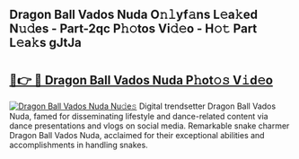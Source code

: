 ## Dragon Ball Vados Nuda O𝚗𝚕yf𝚊ns L𝚎a𝚔ed N𝚞𝚍es - Part-2qc P𝚑𝚘tos Vi𝚍𝚎o - H𝚘𝚝 Part L𝚎a𝚔s gJtJa

# <h2><a href="http://kfbb5v9.oniu.top/?m=Dragon+Ball+Vados+Nuda">🔗👉 🔴 Dragon Ball Vados Nuda P𝚑ot𝚘𝚜 V𝚒d𝚎o</a></h2>

[![Dragon Ball Vados Nuda Nu𝚍e𝚜](https://i.imgur.com/0qMVB7G.gif)](http://kfbb5v9.oniu.top/?m=Dragon+Ball+Vados+Nuda)
Digital trendsetter Dragon Ball Vados Nuda, famed for disseminating lifestyle and dance-related content via dance presentations and vlogs on social media. Remarkable snake charmer Dragon Ball Vados Nuda, acclaimed for their exceptional abilities and accomplishments in handling snakes.  
